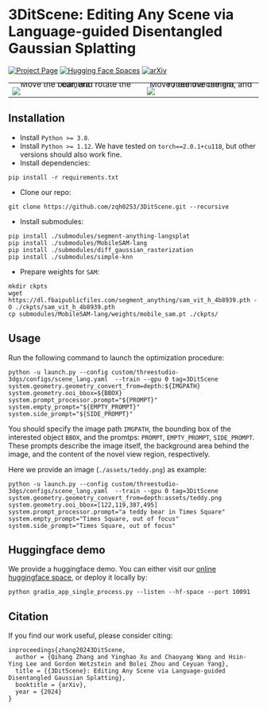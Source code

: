 # 3DitScene: Editing Any Scene via Language-guided Disentangled Gaussian Splatting

[![Project Page](https://img.shields.io/badge/Project-Website-green)](https://zqh0253.github.io/3DitScene/)
[![Hugging Face Spaces](https://img.shields.io/badge/%F0%9F%A4%97%20Hugging%20Face-Spaces-blue)](https://huggingface.co/spaces/qihang/3Dit-Scene/)
[![arXiv](https://img.shields.io/badge/arXiv-2405.18424-b31b1b.svg)](https://arxiv.org/abs/2405.18424) 


<table class="center">
    <tr style="line-height: 0">
      <td width=35% style="border: none; text-align: center">Move the bear, and rotate the camera</td>
      <td width=30% style="border: none; text-align: center">Move / remove the girl, and rotate the camera</td>
    </tr>
    <tr style="line-height: 0">
      <td width=35% style="border: none"><img src="assets/bear.gif"></td>
      <td width=30% style="border: none"><img src="assets/cherry.gif"></td>
    </tr>
 </table>

## Installation

+ Install `Python >= 3.8`.
+ Install `Python >= 1.12`. We have tested on `torch==2.0.1+cu118`, but other versions should also work fine.
+ Install dependencies:
```
pip install -r requirements.txt
```
+ Clone our repo:
```
git clone https://github.com/zqh0253/3DitScene.git --recursive
```
+ Install submodules:
```
pip install ./submodules/segment-anything-langsplat
pip install ./submodules/MobileSAM-lang
pip install ./submodules/diff_gaussian_rasterization
pip install ./submodules/simple-knn
```
+ Prepare weights for `SAM`:
```
mkdir ckpts
wget https://dl.fbaipublicfiles.com/segment_anything/sam_vit_h_4b8939.pth -O ./ckpts/sam_vit_h_4b8939.pth
cp submodules/MobileSAM-lang/weights/mobile_sam.pt ./ckpts/
```

## Usage

Run the following command to launch the optimization procedure: 
```
python -u launch.py --config custom/threestudio-3dgs/configs/scene_lang.yaml  --train --gpu 0 tag=3DitScene 
system.geometry.geometry_convert_from=depth:${IMGPATH} system.geometry.ooi_bbox=${BBOX}
system.prompt_processor.prompt="${PROMPT}" system.empty_prompt="${EMPTY_PROMPT}" system.side_prompt="${SIDE_PROMPT}"
```
You should specify the image path `IMGPATH`, the bounding box of the interested object  `BBOX`, and the promtps: `PROMPT`, `EMPTY_PROMPT`, `SIDE_PROMPT`. These prompts describe the image itself, the background area behind the image, and the content of the novel view region, respectively.

Here we provide an image (`./assets/teddy.png`) as example:
```
python -u launch.py --config custom/threestudio-3dgs/configs/scene_lang.yaml  --train --gpu 0 tag=3DitScene 
system.geometry.geometry_convert_from=depth:assets/teddy.png system.geometry.ooi_bbox=[122,119,387,495]
system.prompt_processor.prompt="a teddy bear in Times Square" system.empty_prompt="Times Square, out of focus" system.side_prompt="Times Square, out of focus"
```

## Huggingface demo

We provide a huggingface demo. You can either visit our [online huggingface space](https://huggingface.co/spaces/qihang/3Dit-Scene), or deploy it locally by:
```
python gradio_app_single_process.py --listen --hf-space --port 10091
```

## Citation

If you find our work useful, please consider citing:
```
inproceedings{zhang20243DitScene,
  author = {Qihang Zhang and Yinghao Xu and Chaoyang Wang and Hsin-Ying Lee and Gordon Wetzstein and Bolei Zhou and Ceyuan Yang},
  title = {{3DitScene}: Editing Any Scene via Language-guided Disentangled Gaussian Splatting},
  booktitle = {arXiv},
  year = {2024}
}
```
